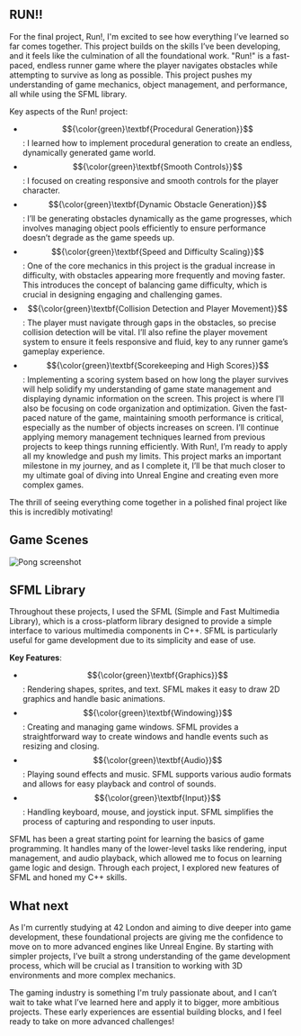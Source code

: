 ## RUN!!

For the final project, Run!, I'm excited to see how everything I’ve learned so far comes together. This project builds on the skills I’ve been developing, and it feels like the culmination of all the foundational work.
"Run!" is a fast-paced, endless runner game where the player navigates obstacles while attempting to survive as long as possible. This project pushes my understanding of game mechanics, object management, and performance, all while using the SFML library.

Key aspects of the Run! project:

- $${\color{green}\textbf{Procedural Generation}}$$: I learned how to implement procedural generation to create an endless, dynamically generated game world.
- $${\color{green}\textbf{Smooth Controls}}$$: I focused on creating responsive and smooth controls for the player character.
- $${\color{green}\textbf{Dynamic Obstacle Generation}}$$: I’ll be generating obstacles dynamically as the game progresses, which involves managing object pools efficiently to ensure performance doesn’t degrade as the game speeds up.
- $${\color{green}\textbf{Speed and Difficulty Scaling}}$$: One of the core mechanics in this project is the gradual increase in difficulty, with obstacles appearing more frequently and moving faster. This introduces the concept of balancing game difficulty, which is crucial in designing engaging and challenging games.
- $${\color{green}\textbf{Collision Detection and Player Movement}}$$: The player must navigate through gaps in the obstacles, so precise collision detection will be vital. I’ll also refine the player movement system to ensure it feels responsive and fluid, key to any runner game’s gameplay experience.
- $${\color{green}\textbf{Scorekeeping and High Scores}}$$: Implementing a scoring system based on how long the player survives will help solidify my understanding of game state management and displaying dynamic information on the screen.
This project is where I’ll also be focusing on code organization and optimization. Given the fast-paced nature of the game, maintaining smooth performance is critical, especially as the number of objects increases on screen. I’ll continue applying memory management techniques learned from previous projects to keep things running efficiently.
With Run!, I’m ready to apply all my knowledge and push my limits. This project marks an important milestone in my journey, and as I complete it, I’ll be that much closer to my ultimate goal of diving into Unreal Engine and creating even more complex games.

The thrill of seeing everything come together in a polished final project like this is incredibly motivating!

## Game Scenes
![Pong screenshot]()

## SFML Library
Throughout these projects, I used the SFML (Simple and Fast Multimedia Library), which is a cross-platform library designed to provide a simple interface to various multimedia components in C++. SFML is particularly useful for game development due to its simplicity and ease of use.

**Key Features**:
- $${\color{green}\textbf{Graphics}}$$: Rendering shapes, sprites, and text. SFML makes it easy to draw 2D graphics and handle basic animations.
- $${\color{green}\textbf{Windowing}}$$: Creating and managing game windows. SFML provides a straightforward way to create windows and handle events such as resizing and closing.
- $${\color{green}\textbf{Audio}}$$: Playing sound effects and music. SFML supports various audio formats and allows for easy playback and control of sounds.
- $${\color{green}\textbf{Input}}$$: Handling keyboard, mouse, and joystick input. SFML simplifies the process of capturing and responding to user inputs.

SFML has been a great starting point for learning the basics of game programming. It handles many of the lower-level tasks like rendering, input management, and audio playback, which allowed me to focus on learning game logic and design. Through each project, I explored new features of SFML and honed my C++ skills.


## What next
As I'm currently studying at 42 London and aiming to dive deeper into game development, these foundational projects are giving me the confidence to move on to more advanced engines like Unreal Engine. By starting with simpler projects, I’ve built a strong understanding of the game development process, which will be crucial as I transition to working with 3D environments and more complex mechanics.

The gaming industry is something I'm truly passionate about, and I can’t wait to take what I’ve learned here and apply it to bigger, more ambitious projects. These early experiences are essential building blocks, and I feel ready to take on more advanced challenges!
